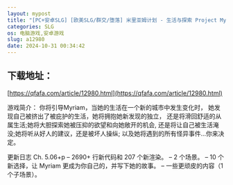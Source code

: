 ```yaml
---
layout: mypost
title: "[PC+安卓SLG] [欧美SLG/群交/堕落] 米里亚姆计划 - 生活与探索 Project Myriam - Life and Explorations Ch.5.06+p PC+安卓 汉化版 [2.9G/百度]"
categories: SLG
os: 电脑游戏,安卓游戏
slug: a12980
date: 2024-10-31 00:34:42
---
```


## 下载地址：

[https://qfafa.com/article/12980.html](https://qfafa.com/article/12980.html)

游戏简介：
你将引导Myriam，当她的生活在一个新的城市中发生变化时，
她发现自己被挤出了被庇护的生活，她将拥抱她新发现的独立，
还是将滑回舒适的从属生活;她将大胆探索她被压抑的欲望和向她敞开的机会,
还是将让自己被生活淹没;她将听从好人的建议，还是被坏人操纵;
以及她将遇到的所有怪异事件...你来决定。

更新日志
Ch. 5.06+p
– 2690+ 行新代码和 207 个新渲染。
– 2 个场景。
– 10 个新选择，让 Myriam 更成为你自己的，并写下她的故事。
– 一些更顽皮的内容（1 个子场景）。